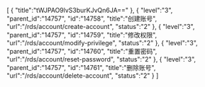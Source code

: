 [
	{
		"title":"tWJPAO9lvS3burKJvQn6JA=="
	},
	{
		"level":"3",
		"parent_id":"14757",
		"id":"14758",
		"title":"创建账号",
		"url":"/rds/account/create-account",
		"status":"2"
	},
	{
		"level":"3",
		"parent_id":"14757",
		"id":"14759",
		"title":"修改权限",
		"url":"/rds/account/modify-privilege",
		"status":"2"
	},
	{
		"level":"3",
		"parent_id":"14757",
		"id":"14760",
		"title":"重置密码",
		"url":"/rds/account/reset-password",
		"status":"2"
	},
	{
		"level":"3",
		"parent_id":"14757",
		"id":"14761",
		"title":"删除账号",
		"url":"/rds/account/delete-account",
		"status":"2"
	}
]